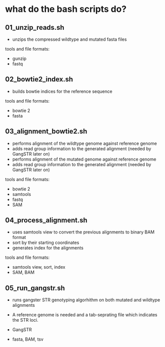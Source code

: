 # what do the bash scripts do?

## 01_unzip_reads.sh
- unzips the compressed wildtype and mutated fasta files

tools and file formats:
- gunzip
- fastq

## 02_bowtie2_index.sh
- builds bowtie indices for the reference sequence

tools and file formats:
- bowtie 2
- fasta

## 03_alignment_bowtie2.sh
-	performs alignment of the wildtype genome against reference genome
-	adds read group information to the generated alignment (needed by GangSTR later on)
-	performs alignment of the mutated genome against reference genome
-	adds read group information to the generated alignment (needed by GangSTR later on)

tools and file formats:
- bowtie 2
- samtools
- fastq
- SAM

## 04_process_alignment.sh
-	uses samtools view to convert the previous alignments to binary BAM format
-	sort by their starting coordinates 
-	generates index for the alignments

tools and file formats:
- samtools view, sort, index
- SAM, BAM

## 05_run_gangstr.sh
-	runs gangster STR genotyping algorhithm on both mutated and wildtype alignments
-	A reference genome is needed and a tab-seprating file which indicates the STR loci.

- GangSTR
- fasta, BAM, tsv
